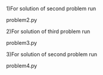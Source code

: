 1)For solution of second problem run

 problem2.py

2)For solution of third problem run

 problem3.py
 
3)For solution of second problem run
 
 problem4.py
